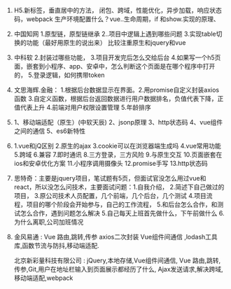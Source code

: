 1. H5.新标签，垂直居中的方法， 闭包、跨域，性能优化，异步加载，响应状态码，webpack 生产环境配置什么？vue..生命周期，if 和show.实现的原理、

2. 中国知网
   1.原型链，原型链继承
   2..项目中逻辑上遇到哪些问题
   3.实现table切换的功能（最好用原生的说出来）
   比较注重原生和jquery和vue

3. 中科软
   2.封装过哪些功能，
   3.项目开发完后怎么交给后台
   4.如果写一个h5页面，嵌套到小程序、app、安卓中，怎么判断这个页面是在哪个程序中打开的，
   5.登录逻辑，如何携带token

4. 文思海辉.金融：
   1.根据后台数据显示在界面。2.用promise自定义封装axios函数
   3.自定义函数，根据后台返回数据进行用户数据排名，负值代表下降，正值代表上升
   4.前端对用户权限设置管理
   5.年龄排序

5. 1、移动端适配（原生）(中软天辰)
   2、jsonp原理
   3、http状态码
   4、vue组件之间的通信
   5、es6新特性

6. 1.vue和jQ区别
   2.原生的ajax
   3.cookie可以在浏览器端生成吗
   4.vue常用功能
   5.跨域
   6.兼容
   7.即时通讯
   8.三方登录，三方风险
   9.与原生交互
   10.页面嵌套在ios和安卓优化方案
   11.小程序调用摄像头
   12.promise手写
   13.http状态码

7. 思特奇：主要是jquery项目，笔试题有5页，但面试官没怎么用过vue和react，所以没怎么问技术，主要面试问题：1.自我介绍，
   2.简述下自己做过的项目，
   3.原公司技术人员配置，几个前端，几个后台，几个测试
   4.项目流程，项目的哪个阶段会开始参与，自己的工作流程，
   5.和后台怎么合作，和测试怎么合作，遇到问题怎么解决
   5.自己每天上班首先做什么，下午前做什么
   6.为什么离职,公司加班情况

8. 金风易通 : Vue 路由,跳转,传参  axios二次封装  Vue组件间通信 ,lodash工具库,函数节流与防抖,移动端适配.

   北京新彩量科技有限公司 : jQuery,本地存储,Vue组件间通信, Vue 路由,跳转,传参,Git,用户在地址栏输入到页面展示都经历了什么,                                  Ajax发送请求,解决跨域,移动端适配,webpack